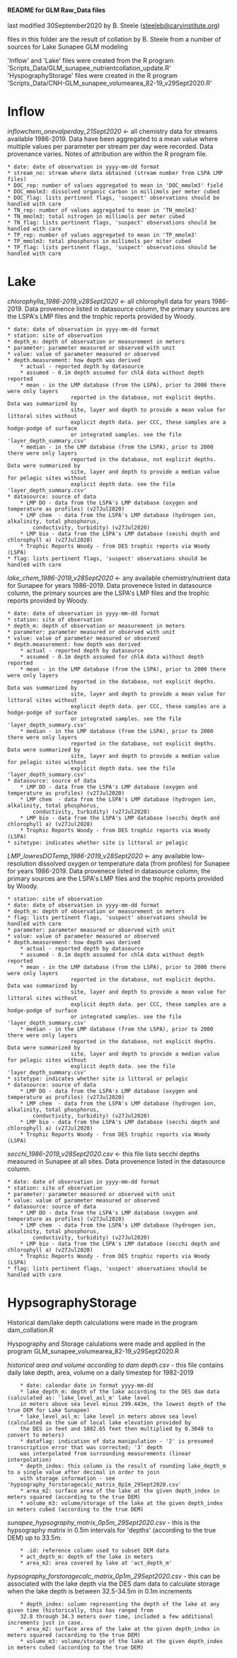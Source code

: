 #### README for GLM Raw_Data files

last modified 30September2020 by B. Steele (steeleb@caryinstitute.org)

files in this folder are the result of collation by B. Steele from a number of sources for Lake Sunapee GLM modeling 
	
'Inflow' and 'Lake' files were created from the R program 'Scripts_Data/GLM_sunapee_nutrientcollation_update.R'
'HyspographyStorage' files were created in the R program 'Scripts_Data/CNH-GLM_sunapee_volumearea_82-19_v29Sept2020.R'


# Inflow
*inflowchem_onevalperday_21Sept2020* <- all chemistry data for streams available 1986-2019. 
	Data have been aggregated to a mean value where multiple values per parameter per stream
	per day were recorded. Data provenance varies. Notes of attribution are within the R program
	file.
	
	* date: date of observation in yyyy-mm-dd format	
	* stream_no: stream where data obtained (stream number from LSPA LMP files)
	* DOC_rep: number of values aggregated to mean in 'DOC_mmolm3' field	
	* DOC_mmolm3: dissolved organic carbon in millimols per meter cubed	
	* DOC_flag: lists pertinent flags, 'suspect' observations should be handled with care	
	* TN_rep: number of values aggregated to mean in 'TN_mmolm3'	
	* TN_mmolm3: total nitrogen in millimols per meter cubed	
	* TN_flag: lists pertinent flags, 'suspect' observations should be handled with care	
	* TP_rep: number of values aggregated to mean in 'TP_mmolm3'	
	* TP_mmolm3: total phosphorus in millimols per miter cubed
	* TP_flag: lists pertinent flags, 'suspect' observations should be handled with care
	
	
# Lake

*chlorophylla_1986-2019_v28Sept2020* <- all chlorophyll data for years 1986-2019. Data provenence
	listed in datasource column, the primary sources are the LSPA's LMP files and the trophic
	reports provided by Woody.
	
	* date: date of observation in yyyy-mm-dd format	
	* station: site of observation	
	* depth_m: depth of observation or measurement in meters
	* parameter: parameter measured or observed with unit
	* value: value of parameter measured or observed	
	* depth.measurement: how depth was derived
		* actual - reported depth by datasource
		* assumed - 0.1m depth assumed for chlA data without depth reported
		* mean - in the LMP database (from the LSPA), prior to 2000 there were only layers
						reported in the database, not explicit depths. Data was summarized by
						site, layer and depth to provide a mean value for littoral sites without
						explicit depth data. per CCC, these samples are a hodge-podge of surface
						or integrated samples. see the file 'layer_depth_summary.csv'
		* median - in the LMP database (from the LSPA), prior to 2000 there were only layers
						reported in the database, not explicit depths. Data were summarized by
						site, layer and depth to provide a median value for pelagic sites without
						explicit depth data. see the file 'layer_depth_summary.csv'
	* datasource: source of data
		* LMP DO - data from the LSPA's LMP database (oxygen and temperature as profiles) (v27Jul2020)
		* LMP chem  - data from the LSPA's LMP database (hydrogen ion, alkalinity, total phosphorus, 
			conductivity, turbidity) (v27Jul2020)
		* LMP bio - data from the LSPA's LMP database (secchi depth and chlorophyll a) (v27Jul2020)
		* Trophic Reports Woody - from DES trophic reports via Woody (LSPA)	
	* flag: lists pertinent flags, 'suspect' observations should be handled with care	

*lake_chem_1986-2019_v28Sept2020* <- any available chemistry/nutrient data for Sunapee for years
	1986-2019. Data provenece listed in datasource column, the primary sources are the LSPA's 
	LMP files and the trophic reports provided by Woody.

	* date: date of observation in yyyy-mm-dd format	
	* station: site of observation	
	* depth_m: depth of observation or measurement in meters
	* parameter: parameter measured or observed with unit
	* value: value of parameter measured or observed	
	* depth.measurement: how depth was derived
		* actual - reported depth by datasource
		* assumed - 0.1m depth assumed for chlA data without depth reported
		* mean - in the LMP database (from the LSPA), prior to 2000 there were only layers
						reported in the database, not explicit depths. Data was summarized by
						site, layer and depth to provide a mean value for littoral sites without
						explicit depth data. per CCC, these samples are a hodge-podge of surface
						or integrated samples. see the file 'layer_depth_summary.csv'
		* median - in the LMP database (from the LSPA), prior to 2000 there were only layers
						reported in the database, not explicit depths. Data were summarized by
						site, layer and depth to provide a median value for pelagic sites without
						explicit depth data. see the file 'layer_depth_summary.csv'
	* datasource: source of data
		* LMP DO - data from the LSPA's LMP database (oxygen and temperature as profiles) (v27Jul2020)
		* LMP chem  - data from the LSPA's LMP database (hydrogen ion, alkalinity, total phosphorus, 
			conductivity, turbidity) (v27Jul2020)
		* LMP bio - data from the LSPA's LMP database (secchi depth and chlorophyll a) (v27Jul2020)
		* Trophic Reports Woody - from DES trophic reports via Woody (LSPA)	
	* sitetype: indicates whether site is littoral or pelagic	

*LMP_lowresDOTemp_1986-2019_v28Sept2020* <- any available low-resolution dissolved oxygen or 
	temperature data (from profiles) for Sunapee for years 1986-2019. Data provenece listed in 
	datasource column, the primary sources are the LSPA's LMP files and the trophic reports 
	provided by Woody.
	
	* station: site of observation	
	* date: date of observation in yyyy-mm-dd format	
	* depth_m: depth of observation or measurement in meters
	* flag: lists pertinent flags, 'suspect' observations should be handled with care	
	* parameter: parameter measured or observed with unit
	* value: value of parameter measured or observed	
	* depth.measurement: how depth was derived
		* actual - reported depth by datasource
		* assumed - 0.1m depth assumed for chlA data without depth reported
		* mean - in the LMP database (from the LSPA), prior to 2000 there were only layers
						reported in the database, not explicit depths. Data was summarized by
						site, layer and depth to provide a mean value for littoral sites without
						explicit depth data. per CCC, these samples are a hodge-podge of surface
						or integrated samples. see the file 'layer_depth_summary.csv'
		* median - in the LMP database (from the LSPA), prior to 2000 there were only layers
						reported in the database, not explicit depths. Data were summarized by
						site, layer and depth to provide a median value for pelagic sites without
						explicit depth data. see the file 'layer_depth_summary.csv'
	* sitetype: indicates whether site is littoral or pelagic	
	* datasource: source of data
		* LMP DO - data from the LSPA's LMP database (oxygen and temperature as profiles) (v27Jul2020)
		* LMP chem  - data from the LSPA's LMP database (hydrogen ion, alkalinity, total phosphorus, 
			conductivity, turbidity) (v27Jul2020)
		* LMP bio - data from the LSPA's LMP database (secchi depth and chlorophyll a) (v27Jul2020)
		* Trophic Reports Woody - from DES trophic reports via Woody (LSPA)	

*secchi_1986-2019_v28Sept2020.csv* <- this file lists secchi depths measured in Sunapee at all sites. Data
	provenence listed in the datasource column.
	
	* date: date of observation in yyyy-mm-dd format	
	* station: site of observation	
	* parameter: parameter measured or observed with unit
	* value: value of parameter measured or observed	
	* datasource: source of data
		* LMP DO - data from the LSPA's LMP database (oxygen and temperature as profiles) (v27Jul2020)
		* LMP chem  - data from the LSPA's LMP database (hydrogen ion, alkalinity, total phosphorus, 
			conductivity, turbidity) (v27Jul2020)
		* LMP bio - data from the LSPA's LMP database (secchi depth and chlorophyll a) (v27Jul2020)
		* Trophic Reports Woody - from DES trophic reports via Woody (LSPA)	
	* flag: lists pertinent flags, 'suspect' observations should be handled with care	


# HypsographyStorage

Historical dam/lake depth calculations were made in the program dam_collation.R

Hyspography and Storage calulations were made and applied in the program GLM_sunapee_volumearea_82-19_v29Sept2020.R

*historical area and volume according to dam depth.csv* - this file contains daily lake depth, area, volume on a daily
	timestep for 1982-2019
		
		* date: calendar date in format yyyy-mm-dd
		* lake_depth_m: depth of the lake according to the DES dam data (calculated as: 'lake_level_asl_m' lake level 
		in meters above sea level minus 299.443m, the lowest depth of the true DEM for Lake Sunapee)
		* lake_level_asl_m: lake level in meters above sea level (calculated as the sum of local lake elevation provided by 
		the DES in feet and 1082.65 feet then multiplied by 0.3048 to convert to meters)
		* dataflag: indication of data manipulation - '2' is presumed transcription error that was corrected; '3' depth 
		was interpolated from surrounding measurements (linear interpolation)
		* depth_index: this column is the result of rounding lake_depth_m to a single value after decimal in order to join
		with storage information - see 'hypsography_forstoragecalc_matrix_0p1m_29Sept2020.csv'
		* area_m2: surface area of the lake at the given depth_index in meters squared (according to the true DEM)
		* volume_m3: volume/storage of the lake at the given depth_index in meters cubed (according to the true DEM)

*sunapee_hypsography_matrix_0p5m_29Sept2020.csv* - this is the hypsography matrix in 0.5m intervals for 'depths' (according to 
	the true DEM) up to 33.5m.
	
		* .id: reference column used to subset DEM data
		* act_depth_m: depth of the lake in meters
		* area_m2: area covered by lake at 'act_depth_m' 
	
*hypsography_forstoragecalc_matrix_0p1m_29Sept2020.csv* - this can be associated with the lake depth via the DES dam data
	to calculate storage when the lake depth is between 32.5-34.5m	in 0.1m increments
		
		* depth_index: column representing the depth of the lake at any given time (historically, this has ranged from 
		32.8 through 34.3 meters over time, included a few additional increments just in case.
		* area_m2: surface area of the lake at the given depth_index in meters squared (according to the true DEM)
		* volume_m3: volume/storage of the lake at the given depth_index in meters cubed (according to the true DEM)

